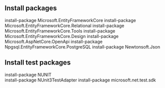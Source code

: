 ## Install packages
install-package Microsoft.EntityFrameworkCore
install-package Microsoft.EntityFrameworkCore.Relational
install-package Microsoft.EntityFrameworkCore.Tools
install-package Microsoft.EntityFrameworkCore.Design
install-package Microsoft.AspNetCore.OpenApi
install-package Npgsql.EntityFrameworkCore.PostgreSQL
install-package Newtonsoft.Json

## Install test packages
install-package NUNIT  
install-package NUnit3TestAdapter
install-package microsoft.net.test.sdk